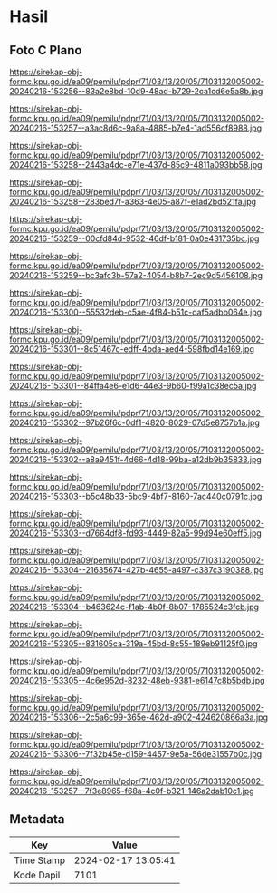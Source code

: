 # Hasil

## Foto C Plano

https://sirekap-obj-formc.kpu.go.id/ea09/pemilu/pdpr/71/03/13/20/05/7103132005002-20240216-153256--83a2e8bd-10d9-48ad-b729-2ca1cd6e5a8b.jpg

https://sirekap-obj-formc.kpu.go.id/ea09/pemilu/pdpr/71/03/13/20/05/7103132005002-20240216-153257--a3ac8d6c-9a8a-4885-b7e4-1ad556cf8988.jpg

https://sirekap-obj-formc.kpu.go.id/ea09/pemilu/pdpr/71/03/13/20/05/7103132005002-20240216-153258--2443a4dc-e71e-437d-85c9-4811a093bb58.jpg

https://sirekap-obj-formc.kpu.go.id/ea09/pemilu/pdpr/71/03/13/20/05/7103132005002-20240216-153258--283bed7f-a363-4e05-a87f-e1ad2bd521fa.jpg

https://sirekap-obj-formc.kpu.go.id/ea09/pemilu/pdpr/71/03/13/20/05/7103132005002-20240216-153259--00cfd84d-9532-46df-b181-0a0e431735bc.jpg

https://sirekap-obj-formc.kpu.go.id/ea09/pemilu/pdpr/71/03/13/20/05/7103132005002-20240216-153259--bc3afc3b-57a2-4054-b8b7-2ec9d5456108.jpg

https://sirekap-obj-formc.kpu.go.id/ea09/pemilu/pdpr/71/03/13/20/05/7103132005002-20240216-153300--55532deb-c5ae-4f84-b51c-daf5adbb064e.jpg

https://sirekap-obj-formc.kpu.go.id/ea09/pemilu/pdpr/71/03/13/20/05/7103132005002-20240216-153301--8c51467c-edff-4bda-aed4-598fbd14e169.jpg

https://sirekap-obj-formc.kpu.go.id/ea09/pemilu/pdpr/71/03/13/20/05/7103132005002-20240216-153301--84ffa4e6-e1d6-44e3-9b60-f99a1c38ec5a.jpg

https://sirekap-obj-formc.kpu.go.id/ea09/pemilu/pdpr/71/03/13/20/05/7103132005002-20240216-153302--97b26f6c-0df1-4820-8029-07d5e8757b1a.jpg

https://sirekap-obj-formc.kpu.go.id/ea09/pemilu/pdpr/71/03/13/20/05/7103132005002-20240216-153302--a8a9451f-4d66-4d18-99ba-a12db9b35833.jpg

https://sirekap-obj-formc.kpu.go.id/ea09/pemilu/pdpr/71/03/13/20/05/7103132005002-20240216-153303--b5c48b33-5bc9-4bf7-8160-7ac440c0791c.jpg

https://sirekap-obj-formc.kpu.go.id/ea09/pemilu/pdpr/71/03/13/20/05/7103132005002-20240216-153303--d7664df8-fd93-4449-82a5-99d94e60eff5.jpg

https://sirekap-obj-formc.kpu.go.id/ea09/pemilu/pdpr/71/03/13/20/05/7103132005002-20240216-153304--21635674-427b-4655-a497-c387c3190388.jpg

https://sirekap-obj-formc.kpu.go.id/ea09/pemilu/pdpr/71/03/13/20/05/7103132005002-20240216-153304--b463624c-f1ab-4b0f-8b07-1785524c3fcb.jpg

https://sirekap-obj-formc.kpu.go.id/ea09/pemilu/pdpr/71/03/13/20/05/7103132005002-20240216-153305--831605ca-319a-45bd-8c55-189eb91125f0.jpg

https://sirekap-obj-formc.kpu.go.id/ea09/pemilu/pdpr/71/03/13/20/05/7103132005002-20240216-153305--4c6e952d-8232-48eb-9381-e6147c8b5bdb.jpg

https://sirekap-obj-formc.kpu.go.id/ea09/pemilu/pdpr/71/03/13/20/05/7103132005002-20240216-153306--2c5a6c99-365e-462d-a902-424620866a3a.jpg

https://sirekap-obj-formc.kpu.go.id/ea09/pemilu/pdpr/71/03/13/20/05/7103132005002-20240216-153306--7f32b45e-d159-4457-9e5a-56de31557b0c.jpg

https://sirekap-obj-formc.kpu.go.id/ea09/pemilu/pdpr/71/03/13/20/05/7103132005002-20240216-153257--7f3e8965-f68a-4c0f-b321-146a2dab10c1.jpg


## Metadata

| Key        | Value               |
| ---------- | ------------------- |
| Time Stamp | 2024-02-17 13:05:41 |
| Kode Dapil | 7101                |



